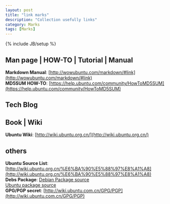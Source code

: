 ```yaml
---
layout: post
title: "link marks"
description: "Collection usefully links"
category: Marks
tags: [Marks]
---
```

{% include JB/setup %}

## Man page | HOW-TO | Tutorial | Manual
__Markdown Manual__: [http://wowubuntu.com/markdown/#link](http://wowubuntu.com/markdown/#link)  
__MD5SUM HOW-TO__: [https://help.ubuntu.com/community/HowToMD5SUM](https://help.ubuntu.com/community/HowToMD5SUM)

## Tech Blog

## Book | Wiki
__Ubuntu Wiki__: [http://wiki.ubuntu.org.cn/](http://wiki.ubuntu.org.cn/)

## others
__Ubuntu Source List__: [http://wiki.ubuntu.org.cn/%E6%BA%90%E5%88%97%E8%A1%A8](http://wiki.ubuntu.org.cn/%E6%BA%90%E5%88%97%E8%A1%A8)  
__Debs Package__: [Debian Package source](http://www.debian.org/distrib/packages)  
                  [Ubuntu package source](http://packages.ubuntu.com/)   
__GPG/PGP secret__: [http://wiki.ubuntu.com.cn/GPG/PGP](http://wiki.ubuntu.com.cn/GPG/PGP)

